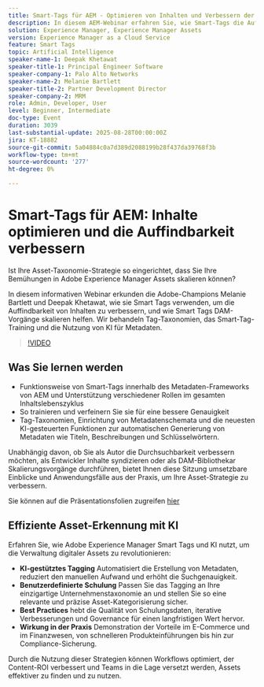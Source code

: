 ```yaml
---
title: Smart-Tags für AEM - Optimieren von Inhalten und Verbessern der Auffindbarkeit
description: In diesem AEM-Webinar erfahren Sie, wie Smart-Tags die Auffindbarkeit von Inhalten, Metadaten und die DAM-Skalierbarkeit mit KI-gesteuerten Tagging-Strategien verbessern.
solution: Experience Manager, Experience Manager Assets
version: Experience Manager as a Cloud Service
feature: Smart Tags
topic: Artificial Intelligence
speaker-name-1: Deepak Khetawat
speaker-title-1: Principal Engineer Software
speaker-company-1: Palo Alto Networks
speaker-name-2: Melanie Bartlett
speaker-title-2: Partner Development Director
speaker-company-2: MRM
role: Admin, Developer, User
level: Beginner, Intermediate
doc-type: Event
duration: 3039
last-substantial-update: 2025-08-28T00:00:00Z
jira: KT-18882
source-git-commit: 5a04884c0a7d389d2088199b28f437da39768f3b
workflow-type: tm+mt
source-wordcount: '277'
ht-degree: 0%

---
```



# Smart-Tags für AEM: Inhalte optimieren und die Auffindbarkeit verbessern

Ist Ihre Asset-Taxonomie-Strategie so eingerichtet, dass Sie Ihre Bemühungen in Adobe Experience Manager Assets skalieren können?

In diesem informativen Webinar erkunden die Adobe-Champions Melanie Bartlett und Deepak Khetawat, wie sie Smart Tags verwenden, um die Auffindbarkeit von Inhalten zu verbessern, und wie Smart Tags DAM-Vorgänge skalieren helfen. Wir behandeln Tag-Taxonomien, das Smart-Tag-Training und die Nutzung von KI für Metadaten.

>[!VIDEO](https://video.tv.adobe.com/v/3471511/?learn=on&enablevpops)

## Was Sie lernen werden

* Funktionsweise von Smart-Tags innerhalb des Metadaten-Frameworks von AEM und Unterstützung verschiedener Rollen im gesamten Inhaltslebenszyklus
* So trainieren und verfeinern Sie sie für eine bessere Genauigkeit
* Tag-Taxonomien, Einrichtung von Metadatenschemata und die neuesten KI-gesteuerten Funktionen zur automatischen Generierung von Metadaten wie Titeln, Beschreibungen und Schlüsselwörtern.

Unabhängig davon, ob Sie als Autor die Durchsuchbarkeit verbessern möchten, als Entwickler Inhalte syndizieren oder als DAM-Bibliothekar Skalierungsvorgänge durchführen, bietet Ihnen diese Sitzung umsetzbare Einblicke und Anwendungsfälle aus der Praxis, um Ihre Asset-Strategie zu verbessern.

Sie können auf die Präsentationsfolien zugreifen [hier](../../assets/experience-manager/aug2025/2025-08-28-Adobe-Smart-Tags-Champions-webinar_FINALCOPY.pdf)

## Effiziente Asset-Erkennung mit KI

Erfahren Sie, wie Adobe Experience Manager Smart Tags und KI nutzt, um die Verwaltung digitaler Assets zu revolutionieren:

* **KI-gestütztes Tagging** Automatisiert die Erstellung von Metadaten, reduziert den manuellen Aufwand und erhöht die Suchgenauigkeit.
* **Benutzerdefinierte Schulung** Passen Sie das Tagging an Ihre einzigartige Unternehmenstaxonomie an und stellen Sie so eine relevante und präzise Asset-Kategorisierung sicher.
* **Best Practices** hebt die Qualität von Schulungsdaten, iterative Verbesserungen und Governance für einen langfristigen Wert hervor.
* **Wirkung in der Praxis** Demonstration der Vorteile im E-Commerce und im Finanzwesen, von schnelleren Produkteinführungen bis hin zur Compliance-Sicherung.

Durch die Nutzung dieser Strategien können Workflows optimiert, der Content-ROI verbessert und Teams in die Lage versetzt werden, Assets effektiver zu finden und zu nutzen.
